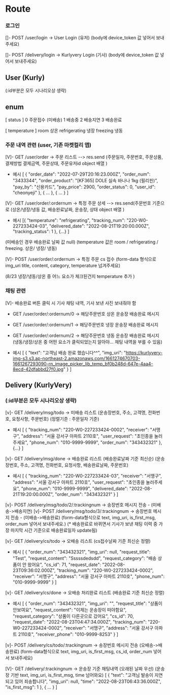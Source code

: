 # Route

### 로그인

[]- POST /user/login -> User Login (유저)
(body에 device_token 값 넣어서 보내주세요)

[]- POST /delivery/login -> Kurlyvery Login (기사)
(body에 device_token 값 넣어서 보내주세요)

## User (Kurly)

(:id부분은 모두 시나리오상 생략)

## enum

[ status ]
0 주문접수 (미배송)
1 배송중
2 배송지연
3 배송완료

[ temperature ]
room 상온
refrigerating 냉장
freezing 냉동

### 주문 내역 관련 (user, 기존 마켓컬리 앱)

[V]- GET /user/order -> 주문 리스트 --> res.send (주문일자, 주문번호, 주문상품, 결제방법 결제금액, 주문상태, 주문유저id object 배열 )

- 예시
  [ {
  "order_date": "2022-07-29T20:16:23.000Z",
  "order_num": "3433344",
  "order_product": "[KF365] DOLE 실속 바나나 1kg (필리핀)",
  "pay_by": "신용카드",
  "pay_price": 2900,
  "order_status": 0,
  "user_id": "cheonyeji"
  }, { ... }, { ... } ]

[V]- GET /user/order/:ordernum -> 특정 주문 상세 --> res.send(주문번호 기준으로 (상온/냉장/냉동 값, 배송완료날짜, 운송장, 상태 object 배열 )

- 예시
  [{
  "temperature": "refrigerating",
  "tracking_num": "220-W0-227233424-03",
  "delivered_date": "2022-08-21T19:20:00.000Z",
  "tracking_status": 1
  }, {...} ]

(미배송인 경우 배송완료 날짜 값 null)
(temperature 값은 room / refrigerating / freezing. 상온/ 냉장/ 냉동)

[V]- POST /user/order/:ordernum -> 특정 주문 cs 접수
(form-data 형식으로 img_uri title, content, category, temperature 넘겨주세요)

(8/23 냉장/냉동/상온 중 어느 요소가 체크된건지 temperature 추가 )

### 채팅 관련

[V]- 배송완료 버튼 클릭 시 기사 채팅 내역, 기사 보낸 사진 보내줘야 함

- GET /user/order/:ordernum/0 -> 해당주문번호 상온 운송장 배송완료 메시지
- GET /user/order/:ordernum/1 -> 해당주문번호 냉장 운송장 배송완료 메시지
- GET /user/order/:ordernum/2 -> 해당주문번호 냉동 운송장 배송완료 메시지
  (냉동/냉장/상온 중 어떤 요소가 클릭되었는지 알아야... 채팅 내역을 부를 수 있음)

- 예시
  [
  {
  "text": "고객님 배송 완료 했습니다^^",
  "img_uri": "https://kurlyvery-img-s3.s3.ap-northeast-2.amazonaws.com/1661274670703-1661267293090-rn_image_picker_lib_temp_bf0b248d-647e-4aa4-8ecd-42dfabbd27f0.jpg"
  }
  ]

## Delivery (KurlyVery)

### (:id부분은 모두 시나리오상 생략)

[v]- GET /delivery/msg/todo -> 미배송 리스트
(운송장번호, 주소, 고객명, 전화번호, 요청사항, 주문번호)
(정렬기준 : 주문일자 기준)

- 예시
  [
  {
  "tracking_num": "220-W0-227233424-0002",
  "receiver": "서맹구",
  "address": "서울 강서구 아파트 2110호",
  "user_request": "초인종을 눌러주세요",
  "phone_num": "010-9999-9999",
  "order_num": "343432321"
  }, {...}
  ]

[v]- GET /delivery/msg/done -> 배송완료 리스트 (배송완료날짜 기준 최신순)
(운송장번호, 주소, 고객명, 전화번호, 요청사항, 배송완료날짜, 주문번호)

- 예시
  [
  {
  "tracking_num": "220-W0-227233424-03",
  "receiver": "서맹구",
  "address": "서울 강서구 아파트 2110호",
  "user_request": "초인종을 눌러주세요",
  "phone_num": "010-9999-9999",
  "delivered_date": "2022-08-21T19:20:00.000Z",
  "order_num": "343432321"
  }
  ]

[v]- POST /delivery/msg/todo/2/:trackingnum -> 송장번호 메시지 전송 - (미배송->배송지연)
[v]- POST /delivery/msg/todo/3/:trackingnum -> 송장번호 메시지 전송 - (미배송->배송완료)
(form-data형식으로 text, img_uri, is_first_msg, order_num 넣어서 보내주세요.)
(\* 배송완료로 바뀌면서 기사가 보낸 채팅 이력 중 가장 마지막 시간 기준으로 배송완료일자 update됨)

[v]- GET /delivery/cs/todo -> 오배송 리스트 (cs접수날짜 기준 최신순 정렬)

- 예시
  [
  {
  "order_num": "343432321",
  "img_uri": null,
  "request_title": "Test",
  "request_content": "Sssssdedsdd",
  "request_category": "배송 상품이 안 왔어요",
  "cs_id": 71,
  "request_date": "2022-08-23T09:36:02.000Z",
  "tracking_num": "220-W0-227233424-0002",
  "receiver": "서맹구",
  "address": "서울 강서구 아파트 2110호",
  "phone_num": "010-9999-9999"
  }
  ]

[v]- GET /delivery/cs/done -> 오배송 처리완료 리스트 (배송완료 기준 최신순 정렬)

- 예시
  [
  {
  "order_num": "343432321",
  "img_uri": "",
  "request_title": "상품이 안보여요",
  "request_content": "이제는 운송장이 떠야함요",
  "request_category": "상품이 다른곳으로 갔어요",
  "cs_id": 70,
  "request_date": "2022-08-23T04:47:34.000Z",
  "tracking_num": "220-W0-227233424-0002",
  "receiver": "서맹구",
  "address": "서울 강서구 아파트 2110호",
  "receiver_phone": "010-9999-8253"
  }
  ]

[v]- POST /delivery/cs/todo/:trackingnum -> 송장번호 메시지 전송 (오배송->배송완료)
(form-data형식으로 text, img_uri, is_first_msg, cs_id, order_num 넣어서 보내주세요)

[V]- GET /delivery/:trackingnum -> 운송장 기준 채팅내역 (오래된 날짜 우선)
(운송장 기반 text, img_uri, is_first_msg, time 넘어와요)
[
{
"text": "고객님 발송이 지연되고 있어 죄송합니다",
"img_uri": null,
"time": "2022-08-23T06:43:36.000Z",
"is_first_msg": 1
}, { ... }
]
